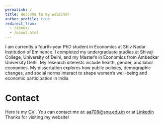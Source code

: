```yaml
---
permalink: /
title: Welcome to my website!
author_profile: true
redirect_from: 
  - /about/
  - /about.html
---
```


I am currently a fourth-year PhD student in Economics at Shiv Nadar Institution of Eminence.
I completed my undergraduate studies at Shivaji College, University of Delhi, and my Master’s in Economics from Ambedkar University Delhi. My research interests include health, gender, and labor economics. My dissertation explores how public policies, demographic changes, and social norms interact to shape women’s well-being and economic participation in India.


Contact
======
Here is my [CV](assets/files/ShortCV_2025.pdf)
. You can contact me at: aa708@snu.edu.in or at [Linkedin](https://www.linkedin.com/in/anshika-mathur-0767a7179/) 
Thanks for visiting my website! 
